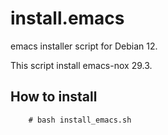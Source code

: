# install.emacs
emacs installer script for Debian 12.

This script install emacs-nox 29.3.


How to install
--------------

        # bash install_emacs.sh
